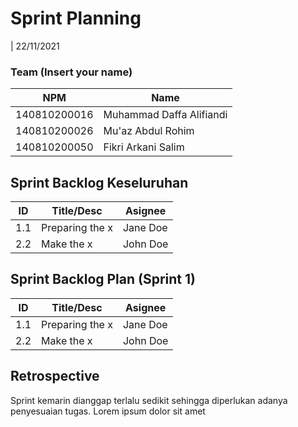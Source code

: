 # Sprint Planning 
| 22/11/2021

### Team (Insert your name)
| NPM           | Name        |
| ------------- |-------------|
| 140810200016  | Muhammad Daffa Alifiandi   |
| 140810200026  | Mu'az Abdul Rohim    |
| 140810200050  | Fikri Arkani Salim|

## Sprint Backlog Keseluruhan 
| ID  | Title/Desc | Asignee | 
| --- | ---------- | ------- | 
| 1.1 | Preparing the x | Jane Doe | 
| 2.2 | Make the x | John Doe | 

## Sprint Backlog Plan (Sprint 1)
| ID  | Title/Desc | Asignee | 
| --- | ---------- | ------- | 
| 1.1 | Preparing the x | Jane Doe | 
| 2.2 | Make the x | John Doe | 

## Retrospective 

Sprint kemarin dianggap terlalu sedikit sehingga diperlukan adanya penyesuaian tugas. Lorem ipsum dolor sit amet
